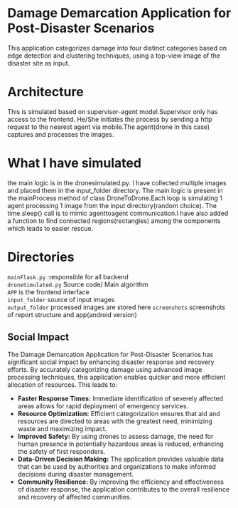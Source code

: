 # Damage Demarcation Application for Post-Disaster Scenarios

This application categorizes damage into four distinct categories based on edge detection and clustering techniques, using a top-view image of the disaster site as input.
# Architecture
This is simulated based on supervisor-agent model.Supervisor only has access to the frontend. He/She initiates the process by sending a http request to the nearest agent via mobile.The agent(drone in this case) captures and processes the images.

# What I have simulated
the main logic is in the dronesimulated.py.
I have collected multiple images and placed them in the input_folder directory. The main logic is present in the  mainProcess method of  class DroneToDrone.Each loop is simulating  1 agent processing 1 image from the input directory(random choice). The time.sleep() call is to mimic agenttoagent communication.I have also added a function to find connected regions(rectangles) among the components which leads to easier rescue.
# Directories
`mainFlask.py` :responsible for all backend \
`droneSimulated.py` Source code/ Main algorithm\
`APP` is the frontend interface\
`input_folder` source of input images\
`output_folder` processed images are stored here
`screenshots` screenshots of report structure and app(android version)
## Social Impact

The Damage Demarcation Application for Post-Disaster Scenarios has significant social impact by enhancing disaster response and recovery efforts. By accurately categorizing damage using advanced image processing techniques, this application enables quicker and more efficient allocation of resources. This leads to:

- **Faster Response Times:** Immediate identification of severely affected areas allows for rapid deployment of emergency services.
- **Resource Optimization:** Efficient categorization ensures that aid and resources are directed to areas with the greatest need, minimizing waste and maximizing impact.
- **Improved Safety:** By using drones to assess damage, the need for human presence in potentially hazardous areas is reduced, enhancing the safety of first responders.
- **Data-Driven Decision Making:** The application provides valuable data that can be used by authorities and organizations to make informed decisions during disaster management.
- **Community Resilience:** By improving the efficiency and effectiveness of disaster response, the application contributes to the overall resilience and recovery of affected communities.
